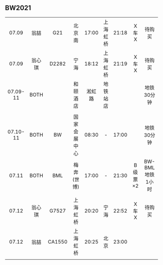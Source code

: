 ## BW2021

|        |      |      |            |       |        |       |         |      |
| :----: | :--: | :--: | :--------: | :---: |  :--:  | :---: | :-----: | :--: |
| 07.09  | 翁喆 |  G21 |   北京南   | 17:00 |上海虹桥| 21:18 | X车X    | 待购买 |
| 07.09  |翁心琪| D2282|    宁海    | 18:12 |上海虹桥| 21:19 | X车X    | 待购买 |
|07.09-11| BOTH |      |  和颐酒店  | 淞虹路|地铁站店|       |         | 地铁30分钟 |
|        |      |      |            |       |        |       |         |      |
|07.10-11| BOTH |  BW  |国家会展中心| 08:30 |   -    | 17:00 |         | 地铁30分钟 |
| 07.11  | BOTH |  BML | 梅奔(世博) | 17:00 |   -    | 21:30 | B级票×2 | BW-BML地铁1小时 |
|        |      |      |            |       |        |       |         |      |
| 07.12  |翁心琪| G7527|  上海虹桥  | 20:20 |  宁海  | 22:52 | X车X    | 待购买 |
| 07.12  | 翁喆 |CA1550|  上海虹桥  | 20:25 |  北京  | 23:00 |         |      |
|        |      |      |            |       |        |       |         |      |
